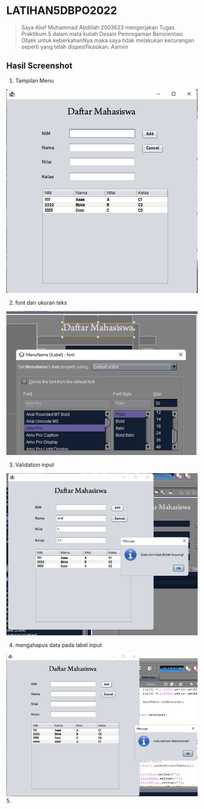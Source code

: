 # LATIHAN5DBPO2022

>Saya Alief Muhammad Abdillah 2003623 mengerjakan Tugas Praktikum 5 dalam mata kuliah Desain Pemrogaman Berorientasi Objek untuk keberkahanNya maka saya tidak melakukan kecurangan seperti yang telah dispesifikasikan. Aamiin


## Hasil Screenshot
1. Tampilan Menu
 
 ![alt text](https://github.com/aliefabdillah/LATIHAN5DBPO2022/blob/main/screenshot5/tampilanmain.png)

2. font dan ukuran teks

 ![alt text](https://github.com/aliefabdillah/LATIHAN5DBPO2022/blob/main/screenshot5/ukuran%26jenisfont.png)

3. Validation input
  
  ![alt text](https://github.com/aliefabdillah/LATIHAN5DBPO2022/blob/main/screenshot5/validation.png)
  
4. mengahapus data pada label input

  ![alt text](https://github.com/aliefabdillah/LATIHAN5DBPO2022/blob/main/screenshot5/resetTxTField.png)
5.  
